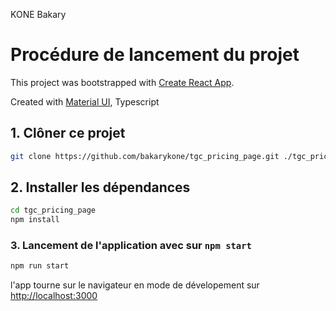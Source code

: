 KONE Bakary

# Procédure de lancement du projet

This project was bootstrapped with [Create React App](https://github.com/facebook/create-react-app).

Created with [Material UI](https://mui.com/material-ui/getting-started/installation/), Typescript

## 1. Clôner ce projet

```bash
git clone https://github.com/bakarykone/tgc_pricing_page.git ./tgc_pricing_page
```

## 2. Installer les dépendances
```bash
cd tgc_pricing_page
npm install
```

### 3. Lancement de l'application avec sur `npm start`
```bash
npm run start
```

l'app tourne sur le navigateur en mode de dévelopement sur [http://localhost:3000](http://localhost:3000)

